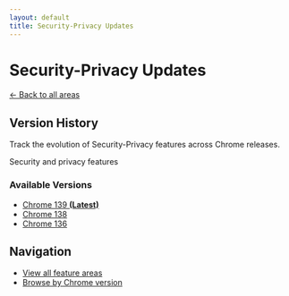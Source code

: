 ```yaml
---
layout: default
title: Security-Privacy Updates
---
```


# Security-Privacy Updates

[← Back to all areas](../)

## Version History

Track the evolution of Security-Privacy features across Chrome releases.

Security and privacy features



### Available Versions

- [Chrome 139 **(Latest)**](./chrome-139.html)
- [Chrome 138](./chrome-138.html)
- [Chrome 136](./chrome-136.html)

## Navigation

- [View all feature areas](../)
- [Browse by Chrome version](../../versions/)
